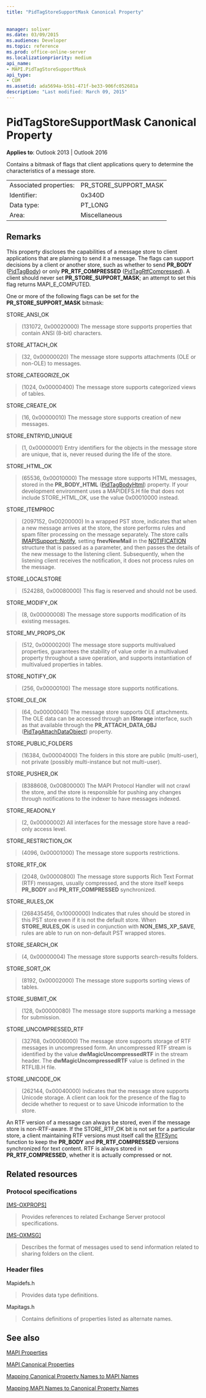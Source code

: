 ```yaml
---
title: "PidTagStoreSupportMask Canonical Property"
 
 
manager: soliver
ms.date: 03/09/2015
ms.audience: Developer
ms.topic: reference
ms.prod: office-online-server
ms.localizationpriority: medium
api_name:
- MAPI.PidTagStoreSupportMask
api_type:
- COM
ms.assetid: ada5694a-b5b1-471f-be33-906fc052681a
description: "Last modified: March 09, 2015"
---
```


# PidTagStoreSupportMask Canonical Property

  
  
**Applies to**: Outlook 2013 | Outlook 2016 
  
Contains a bitmask of flags that client applications query to determine the characteristics of a message store. 
  
|||
|:-----|:-----|
|Associated properties:  <br/> |PR_STORE_SUPPORT_MASK  <br/> |
|Identifier:  <br/> |0x340D  <br/> |
|Data type:  <br/> |PT_LONG  <br/> |
|Area:  <br/> |Miscellaneous  <br/> |
   
## Remarks

This property discloses the capabilities of a message store to client applications that are planning to send it a message. The flags can support decisions by a client or another store, such as whether to send **PR_BODY** ([PidTagBody](pidtagbody-canonical-property.md)) or only **PR_RTF_COMPRESSED** ([PidTagRtfCompressed](pidtagrtfcompressed-canonical-property.md)). A client should never set **PR_STORE_SUPPORT_MASK**; an attempt to set this flag returns MAPI_E_COMPUTED. 
  
One or more of the following flags can be set for the **PR_STORE_SUPPORT_MASK** bitmask: 
  
STORE_ANSI_OK
  
> (131072, 0x00020000) The message store supports properties that contain ANSI (8-bit) characters.
    
STORE_ATTACH_OK 
  
> (32, 0x00000020) The message store supports attachments (OLE or non-OLE) to messages. 
    
STORE_CATEGORIZE_OK 
  
> (1024, 0x00000400) The message store supports categorized views of tables. 
    
STORE_CREATE_OK 
  
> (16, 0x00000010) The message store supports creation of new messages. 
    
STORE_ENTRYID_UNIQUE 
  
> (1, 0x00000001) Entry identifiers for the objects in the message store are unique, that is, never reused during the life of the store. 
    
STORE_HTML_OK 
  
> (65536, 0x00010000) The message store supports HTML messages, stored in the **PR_BODY_HTML** ([PidTagBodyHtml](pidtagbodyhtml-canonical-property.md)) property. If your development environment uses a MAPIDEFS.H file that does not include STORE_HTML_OK, use the value 0x00010000 instead. 
    
STORE_ITEMPROC
  
> (2097152, 0x00200000) In a wrapped PST store, indicates that when a new message arrives at the store, the store performs rules and spam filter processing on the message separately. The store calls [IMAPISupport::Notify](imapisupport-notify.md), setting **fnevNewMail** in the [NOTIFICATION](notification.md) structure that is passed as a parameter, and then passes the details of the new message to the listening client. Subsequently, when the listening client receives the notification, it does not process rules on the message. 
    
STORE_LOCALSTORE
  
> (524288, 0x00080000) This flag is reserved and should not be used.
    
STORE_MODIFY_OK 
  
> (8, 0x00000008) The message store supports modification of its existing messages. 
    
STORE_MV_PROPS_OK 
  
> (512, 0x00000200) The message store supports multivalued properties, guarantees the stability of value order in a multivalued property throughout a save operation, and supports instantiation of multivalued properties in tables. 
    
STORE_NOTIFY_OK 
  
> (256, 0x00000100) The message store supports notifications. 
    
STORE_OLE_OK 
  
> (64, 0x00000040) The message store supports OLE attachments. The OLE data can be accessed through an **IStorage** interface, such as that available through the **PR_ATTACH_DATA_OBJ** ([PidTagAttachDataObject](pidtagattachdataobject-canonical-property.md)) property. 
    
STORE_PUBLIC_FOLDERS 
  
> (16384, 0x00004000) The folders in this store are public (multi-user), not private (possibly multi-instance but not multi-user). 
    
STORE_PUSHER_OK
  
> (8388608, 0x00800000) The MAPI Protocol Handler will not crawl the store, and the store is responsible for pushing any changes through notifications to the indexer to have messages indexed.
    
STORE_READONLY 
  
> (2, 0x00000002) All interfaces for the message store have a read-only access level. 
    
STORE_RESTRICTION_OK 
  
> (4096, 0x00001000) The message store supports restrictions. 
    
STORE_RTF_OK 
  
> (2048, 0x00000800) The message store supports Rich Text Format (RTF) messages, usually compressed, and the store itself keeps **PR_BODY** and **PR_RTF_COMPRESSED** synchronized. 
    
STORE_RULES_OK
  
> (268435456, 0x10000000) Indicates that rules should be stored in this PST store even if it is not the default store. When **STORE_RULES_OK** is used in conjunction with **NON_EMS_XP_SAVE**, rules are able to run on non-default PST wrapped stores.
    
STORE_SEARCH_OK 
  
> (4, 0x00000004) The message store supports search-results folders. 
    
STORE_SORT_OK 
  
> (8192, 0x00002000) The message store supports sorting views of tables. 
    
STORE_SUBMIT_OK 
  
> (128, 0x00000080) The message store supports marking a message for submission. 
    
STORE_UNCOMPRESSED_RTF 
  
> (32768, 0x00008000) The message store supports storage of RTF messages in uncompressed form. An uncompressed RTF stream is identified by the value **dwMagicUncompressedRTF** in the stream header. The **dwMagicUncompressedRTF** value is defined in the RTFLIB.H file. 
    
STORE_UNICODE_OK
  
> (262144, 0x00040000) Indicates that the message store supports Unicode storage. A client can look for the presence of the flag to decide whether to request or to save Unicode information to the store. 
    
An RTF version of a message can always be stored, even if the message store is non-RTF-aware. If the STORE_RTF_OK bit is not set for a particular store, a client maintaining RTF versions must itself call the [RTFSync](rtfsync.md) function to keep the **PR_BODY** and **PR_RTF_COMPRESSED** versions synchronized for text content. RTF is always stored in **PR_RTF_COMPRESSED**, whether it is actually compressed or not. 
  
## Related resources

### Protocol specifications

[[MS-OXPROPS]](https://msdn.microsoft.com/library/f6ab1613-aefe-447d-a49c-18217230b148%28Office.15%29.aspx)
  
> Provides references to related Exchange Server protocol specifications.
    
[[MS-OXMSG]](https://msdn.microsoft.com/library/b046868c-9fbf-41ae-9ffb-8de2bd4eec82%28Office.15%29.aspx)
  
> Describes the format of messages used to send information related to sharing folders on the client.
    
### Header files

Mapidefs.h
  
> Provides data type definitions.
    
Mapitags.h
  
> Contains definitions of properties listed as alternate names.
    
## See also



[MAPI Properties](mapi-properties.md)
  
[MAPI Canonical Properties](mapi-canonical-properties.md)
  
[Mapping Canonical Property Names to MAPI Names](mapping-canonical-property-names-to-mapi-names.md)
  
[Mapping MAPI Names to Canonical Property Names](mapping-mapi-names-to-canonical-property-names.md)

